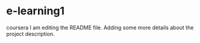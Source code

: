 # e-learning1
coursera
I am editing the README file. Adding some more details about the project description.
